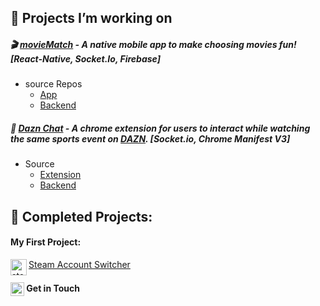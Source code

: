 
## :seedling: Projects I’m working on

##### 🎬 [movieMatch](https://github.com/Mr0cket/movieMatch) - A native mobile app to make choosing movies fun! [React-Native, Socket.Io, Firebase]
- source Repos
  - [App](https://github.com/Mr0cket/movieMatch)
  - [Backend](https://github.com/Mr0cket/movieMatch-backend)

##### 💬 [Dazn Chat](https://github.com/Mr0cket/dazn-chat) - A chrome extension for users to interact while watching the same sports event on [DAZN](https://www.dazn.com/). [Socket.io, Chrome Manifest V3]
- Source
  - [Extension](https://github.com/Mr0cket/dazn-chat)
  - [Backend](https://github.com/Mr0cket/dazn-chat-server)

## :deciduous_tree: Completed Projects:


#### My First Project:

<img align="left" alt="steam logo" width="26px" src="https://static.wikia.nocookie.net/logopedia/images/5/56/Steam_Icon_2014.svg" />[ Steam Account Switcher](https://github.com/Mr0cket/Steam-Account-Switcher)

#### [<img align="center" alt="linkedin logo" width="22px" src="https://www.flaticon.com/svg/static/icons/svg/61/61109.svg"/>](https://www.linkedin.com/in/milo-silva/)   Get in Touch
<!--
**Mr0cket/Mr0cket** is a ✨ _special_ ✨ repository because its `README.md` (this file) appears on your GitHub profile.

Here are some ideas to get you started:

- 🔭 I’m currently working on ...
- 🌱 I’m currently learning ...
- 👯 I’m looking to collaborate on ...
- 🤔 I’m looking for help with ...
- 💬 Ask me about ...
- 📫 How to reach me: ...
- 😄 Pronouns: ...
- ⚡ Fun fact: ...
-->
